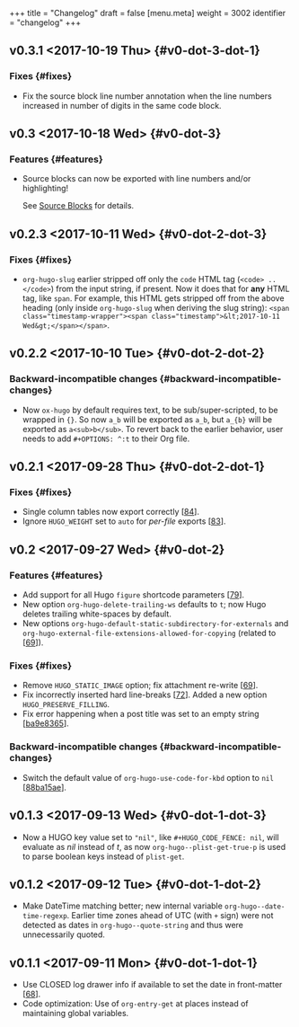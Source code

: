 +++
title = "Changelog"
draft = false
[menu.meta]
  weight = 3002
  identifier = "changelog"
+++

## v0.3.1 <span class="timestamp-wrapper"><span class="timestamp">&lt;2017-10-19 Thu&gt;</span></span> {#v0-dot-3-dot-1}


### Fixes {#fixes}

-   Fix the source block line number annotation when the line numbers
    increased in number of digits in the same code block.


## v0.3 <span class="timestamp-wrapper"><span class="timestamp">&lt;2017-10-18 Wed&gt;</span></span> {#v0-dot-3}


### Features {#features}

-   Source blocks can now be exported with line numbers and/or
    highlighting!

    See [Source Blocks](/doc/source-blocks) for details.


## v0.2.3 <span class="timestamp-wrapper"><span class="timestamp">&lt;2017-10-11 Wed&gt;</span></span> {#v0-dot-2-dot-3}


### Fixes {#fixes}

-   `org-hugo-slug` earlier stripped off only the `code` HTML tag
    (`<code> .. </code>`) from the input string, if present. Now it does
    that for **any** HTML tag, like `span`. For example, this HTML gets
    stripped off from the above heading (only inside `org-hugo-slug`
    when deriving the slug string): `<span
      class="timestamp-wrapper"><span class="timestamp">&lt;2017-10-11
      Wed&gt;</span></span>`.


## v0.2.2 <span class="timestamp-wrapper"><span class="timestamp">&lt;2017-10-10 Tue&gt;</span></span> {#v0-dot-2-dot-2}


### Backward-incompatible changes {#backward-incompatible-changes}

-   Now `ox-hugo` by default requires text, to be sub/super-scripted, to
    be wrapped in `{}`. So now `a_b` will be exported as `a_b`, but
    `a_{b}` will be exported as `a<sub>b</sub>`. To revert back to the
    earlier behavior, user needs to add `#+OPTIONS: ^:t` to their Org
    file.


## v0.2.1 <span class="timestamp-wrapper"><span class="timestamp">&lt;2017-09-28 Thu&gt;</span></span> {#v0-dot-2-dot-1}


### Fixes {#fixes}

-   Single column tables now export correctly [[84](https://github.com/kaushalmodi/ox-hugo/issues/84)].
-   Ignore `HUGO_WEIGHT` set to `auto` for _per-file_ exports
    [[83](https://github.com/kaushalmodi/ox-hugo/issues/83)].


## v0.2 <span class="timestamp-wrapper"><span class="timestamp">&lt;2017-09-27 Wed&gt;</span></span> {#v0-dot-2}


### Features {#features}

-   Add support for all Hugo `figure` shortcode parameters
    [[79](https://github.com/kaushalmodi/ox-hugo/issues/79)].
-   New option `org-hugo-delete-trailing-ws` defaults to `t`; now Hugo
    deletes trailing white-spaces by default.
-   New options `org-hugo-default-static-subdirectory-for-externals` and
    `org-hugo-external-file-extensions-allowed-for-copying` (related to
    [[69](https://github.com/kaushalmodi/ox-hugo/issues/69)]).


### Fixes {#fixes}

-   Remove `HUGO_STATIC_IMAGE` option; fix attachment re-write
    [[69](https://github.com/kaushalmodi/ox-hugo/issues/69)].
-   Fix incorrectly inserted hard line-breaks [[72](https://github.com/kaushalmodi/ox-hugo/issues/72)]. Added a
    new option `HUGO_PRESERVE_FILLING`.
-   Fix error happening when a post title was set to an empty string
    [[ba9e8365](https://github.com/kaushalmodi/ox-hugo/commit/ba9e8365f6ee42f030ed806bf5ec42d6acce4c76)].


### Backward-incompatible changes {#backward-incompatible-changes}

-   Switch the default value of `org-hugo-use-code-for-kbd` option to
    `nil` [[88ba15ae](https://github.com/kaushalmodi/ox-hugo/commit/88ba15ae9bc809b0983315446c88fecfda3534e5)].


## v0.1.3 <span class="timestamp-wrapper"><span class="timestamp">&lt;2017-09-13 Wed&gt;</span></span> {#v0-dot-1-dot-3}

-   Now a HUGO key value set to `"nil"`, like `#+HUGO_CODE_FENCE: nil`,
    will evaluate as _nil_ instead of _t_, as now
    `org-hugo--plist-get-true-p` is used to parse boolean keys instead
    of `plist-get`.


## v0.1.2 <span class="timestamp-wrapper"><span class="timestamp">&lt;2017-09-12 Tue&gt;</span></span> {#v0-dot-1-dot-2}

-   Make DateTime matching better; new internal variable
    `org-hugo--date-time-regexp`. Earlier time zones ahead of UTC (with
    `+` sign) were not detected as dates in `org-hugo--quote-string` and
    thus were unnecessarily quoted.


## v0.1.1 <span class="timestamp-wrapper"><span class="timestamp">&lt;2017-09-11 Mon&gt;</span></span> {#v0-dot-1-dot-1}

-   Use CLOSED log drawer info if available to set the date in
    front-matter [[68](https://github.com/kaushalmodi/ox-hugo/issues/68)].
-   Code optimization: Use of `org-entry-get` at places instead of
    maintaining global variables.
